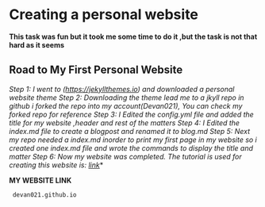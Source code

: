 # Creating a personal website

 **This task was fun but it took me some time to do it ,but the task is not that hard as it seems**
  
 ## Road to My First Personal Website
 
 **Step 1: I went to (https://jekyllthemes.io) and downloaded a personal website theme
   Step 2: Downloading the theme lead me to a jkyll repo in github i forked the repo into my account(Devan021),
   You can check my forked repo for reference*
   Step 3: I Edited the config.yml file and added the title for my website ,header and rest of the matters
   Step 4: I Edited the index.md file to create a blogpost and renamed it to blog.md
   Step 5: Next my repo needed a index.md inorder to print my first page in my website so i created one index.md file
           and wrote the commands to display the title and matter
   Step 6: Now my website was completed.
       The tutorial is used for creating this website is: [link](https://youtu.be/qZsgPgGdOzQ)**      
   
   __MY WEBSITE LINK__
     
     devan021.github.io
     
    
